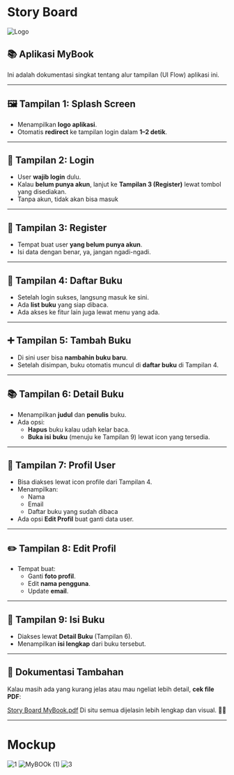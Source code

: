 # Story Board


![Logo](https://github.com/user-attachments/assets/25484795-48b5-48ac-a078-7cba80ab23ef)

## 📚 Aplikasi MyBook

Ini adalah dokumentasi singkat tentang alur tampilan (UI Flow) aplikasi ini. 

---

## 🖼️ Tampilan 1: Splash Screen
- Menampilkan **logo aplikasi**.
- Otomatis **redirect** ke tampilan login dalam **1–2 detik**.

---

## 🔐 Tampilan 2: Login
- User **wajib login** dulu.
- Kalau **belum punya akun**, lanjut ke **Tampilan 3 (Register)** lewat tombol yang disediakan.
- Tanpa akun, tidak akan bisa masuk

---

## 📝 Tampilan 3: Register
- Tempat buat user **yang belum punya akun**.
- Isi data dengan benar, ya, jangan ngadi-ngadi.

---

## 📖 Tampilan 4: Daftar Buku
- Setelah login sukses, langsung masuk ke sini.
- Ada **list buku** yang siap dibaca.
- Ada akses ke fitur lain juga lewat menu yang ada.

---

## ➕ Tampilan 5: Tambah Buku
- Di sini user bisa **nambahin buku baru**.
- Setelah disimpan, buku otomatis muncul di **daftar buku** di Tampilan 4.

---

## 📚 Tampilan 6: Detail Buku
- Menampilkan **judul** dan **penulis** buku.
- Ada opsi:
  - **Hapus** buku kalau udah kelar baca.
  - **Buka isi buku** (menuju ke Tampilan 9) lewat icon yang tersedia.

---

## 👤 Tampilan 7: Profil User
- Bisa diakses lewat icon profile dari Tampilan 4.
- Menampilkan:
  - Nama
  - Email
  - Daftar buku yang sudah dibaca
- Ada opsi **Edit Profil** buat ganti data user.

---

## ✏️ Tampilan 8: Edit Profil
- Tempat buat:
  - Ganti **foto profil**.
  - Edit **nama pengguna**.
  - Update **email**.

---

## 📄 Tampilan 9: Isi Buku
- Diakses lewat **Detail Buku** (Tampilan 6).
- Menampilkan **isi lengkap** dari buku tersebut.

---

## 📂 Dokumentasi Tambahan
Kalau masih ada yang kurang jelas atau mau ngeliat lebih detail, **cek file PDF**:

> 
[Story Board MyBook.pdf](https://github.com/user-attachments/files/19923068/Story.Board.MyBook.pdf)
Di situ semua dijelasin lebih lengkap dan visual. 📑✨

---




# Mockup


![1](https://github.com/user-attachments/assets/4380f7f4-3555-4a02-aba3-8fdd67a36657)
![MyBOOk (1)](https://github.com/user-attachments/assets/f7a167f8-f117-4fc0-b6d2-5cc5398c43a5)
![3](https://github.com/user-attachments/assets/d5a44ab6-9ddf-4f1e-b8bd-5c3fb2b85f1c)
